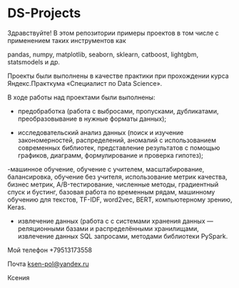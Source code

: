 # DS-Projects
 Здравствуйте! В этом репозитории примеры проектов в том числе с применением таких инструментов как 

pandas, numpy, matplotlib, seaborn,  sklearn, catboost, lightgbm, statsmodels и др.

Проекты были выполнены в качестве практики при прохождении курса Яндекс.Практкума «Специалист по Data Science».

В ходе работы над проектами были выполнены:

- предобработка (работа с  выбросами, пропусками, дубликатами, преобразовывание в нужные форматы данных);

- исследовательский анализ данных
(поиск и изучение закономерностей, распределений, аномалий с использованием современных библиотек, представление результатов с помощью графиков, диаграмм, формулирование и проверка гипотез);

-машинное обучение, обучение с учителем, масштабирование, балансировка, обучение без учителя, использование метрик качества, бизнес метрик, A/B-тестирование, численные методы, градиентный спуск и бустинг, базовая работа по временным рядам, машинному обучению для текстов, TF-IDF, word2vec, BERT,
компьютерному зрению, Keras. 

- извлечение данных (работа с с системами хранения данных — реляционными базами и распределёнными хранилищами, извлечение данных SQL запросами, методами библиотеки PySpark. 

Мой телефон +79513173558

Почта ksen-pol@yandex.ru

Ксения 
